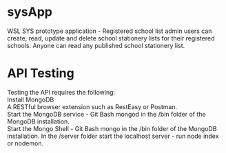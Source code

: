 # sysApp
WSL SYS prototype application - Registered school list admin users can create, read, update and delete school stationery lists for their registered schools. Anyone can read any published school stationery list.

# API Testing
Testing the API requires the following:<br>
    Install MongoDB<br>
    A RESTful browser extension such as RestEasy or Postman.<br>
    Start the MongoDB service - Git Bash mongod in the /bin folder of the MongoDB installation.<br>
    Start the Mongo Shell - Git Bash mongo in the /bin folder of the MongoDB installation.
    In the /server folder start the localhost server - run node index or nodemon.
